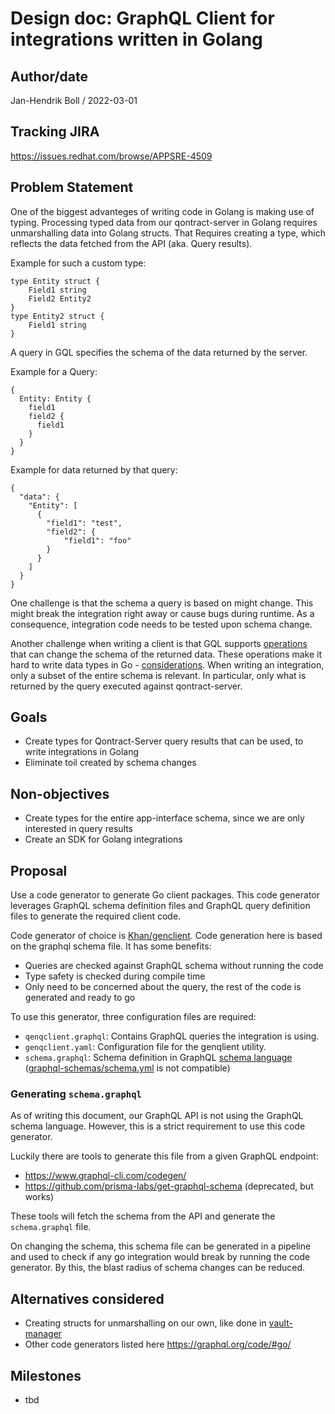 # Design doc: GraphQL Client for integrations written in Golang

## Author/date

Jan-Hendrik Boll / 2022-03-01

## Tracking JIRA

https://issues.redhat.com/browse/APPSRE-4509

## Problem Statement

One of the biggest advanteges of writing code in Golang is making use of typing. Processing typed data from our qontract-server in Golang requires unmarshalling data into Golang structs. That Requires creating a type, which reflects the data fetched from the API (aka. Query results). 

Example for such a custom type:

```
type Entity struct {
    Field1 string
    Field2 Entity2   
}
type Entity2 struct {
    Field1 string
}
```

A query in GQL specifies the schema of the data returned by the server. 

Example for a Query:
```
{
  Entity: Entity {
    field1
    field2 {
      field1
    }
  }
}
```

Example for data returned by that query:
```
{
  "data": {
    "Entity": [
      {
        "field1": "test",
        "field2": {
            "field1": "foo"
        }
      }
    ]
  }
}
```

One challenge is that the schema a query is based on might change. This might break the integration right away or cause bugs during runtime. As a consequence, integration code needs to be tested upon schema change.

Another challenge when writing a client is that GQL supports [operations](https://graphql.org/learn/queries) that can change the schema of the returned data. These operations make it hard to write data types in Go - [considerations](https://github.com/Khan/genqlient/blob/main/docs/DESIGN.md#how-to-represent-interfaces). When writing an integration, only a subset of the entire schema is relevant. In particular, only what is returned by the query executed against qontract-server.


## Goals

 * Create types for Qontract-Server query results that can be used, to write integrations in Golang
 * Eliminate toil created by schema changes

## Non-objectives

 * Create types for the entire app-interface schema, since we are only interested in query results
 * Create an SDK for Golang integrations

## Proposal

Use a code generator to generate Go client packages. This code generator leverages GraphQL schema definition files and GraphQL query definition files to generate the required client code. 

Code generator of choice is [Khan/genclient](https://github.com/Khan/genqlient). Code generation here is based on the graphql schema file. It has some benefits:
 * Queries are checked against GraphQL schema without running the code
 * Type safety is checked during compile time
 * Only need to be concerned about the query, the rest of the code is generated and ready to go

To use this generator, three configuration files are required:
 *  `qenqclient.graphql`: Contains GraphQL queries the integration is using.
 *  `genqclient.yaml`: Configuration file for the genqlient utility.
 *  `schema.graphql`: Schema definition in GraphQL [schema language](https://graphql.org/learn/schema/#type-language) ([graphql-schemas/schema.yml](https://github.com/app-sre/qontract-schemas/blob/main/graphql-schemas/schema.yml) is not compatible)

### Generating `schema.graphql`

As of writing this document, our GraphQL API is not using the GraphQL schema language. However, this is a strict requirement to use this code generator.

Luckily there are tools to generate this file from a given GraphQL endpoint:
 * https://www.graphql-cli.com/codegen/ 
 * https://github.com/prisma-labs/get-graphql-schema (deprecated, but works)

These tools will fetch the schema from the API and generate the `schema.graphql` file. 

On changing the schema, this schema file can be generated in a pipeline and used to check if any go integration would break by running the code generator. By this, the blast radius of schema changes can be reduced.

## Alternatives considered

* Creating structs for unmarshalling on our own, like done in [vault-manager](https://github.com/app-sre/vault-manager/)
* Other code generators listed here https://graphql.org/code/#go/

## Milestones

* tbd
